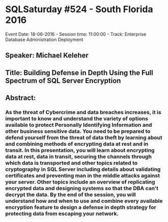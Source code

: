 # SQLSaturday #524 - South Florida 2016
Event Date: 18-06-2016 - Session time: 11:00:00 - Track: Enterprise Database Administration  Deployment
## Speaker: Michael Keleher
## Title: Building Defense in Depth Using the Full Spectrum of SQL Server Encryption
## Abstract:
### As the threat of Cybercrime and data breaches increases, it is important to know and understand the variety of options available to protect Personally Identifying Information and other business sensitive data. You need to be prepared to defend yourself from the threat of data theft by learning about and combining methods of encrypting data at rest and in transit. In this presentation, you will learn about encrypting data at rest, data in transit, securing the channels through which data is transported and other topics related to cryptography in SQL Server including details about validating certificates and preventing man in the middle attacks against your server. Other topics include an overview of replicating encrypted data and designing systems so that the DBA can't decrypt the data. By the end of the session, you will understand how and when to use and combine every available encryption feature to design a defense in depth strategy for protecting data from escaping your network.  
